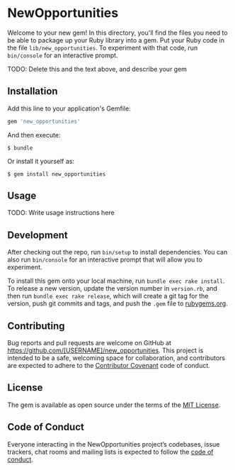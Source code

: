# NewOpportunities

Welcome to your new gem! In this directory, you'll find the files you need to be able to package up your Ruby library into a gem. Put your Ruby code in the file `lib/new_opportunities`. To experiment with that code, run `bin/console` for an interactive prompt.

TODO: Delete this and the text above, and describe your gem

## Installation

Add this line to your application's Gemfile:

```ruby
gem 'new_opportunities'
```

And then execute:

    $ bundle

Or install it yourself as:

    $ gem install new_opportunities

## Usage

TODO: Write usage instructions here

## Development

After checking out the repo, run `bin/setup` to install dependencies. You can also run `bin/console` for an interactive prompt that will allow you to experiment.

To install this gem onto your local machine, run `bundle exec rake install`. To release a new version, update the version number in `version.rb`, and then run `bundle exec rake release`, which will create a git tag for the version, push git commits and tags, and push the `.gem` file to [rubygems.org](https://rubygems.org).

## Contributing

Bug reports and pull requests are welcome on GitHub at https://github.com/[USERNAME]/new_opportunities. This project is intended to be a safe, welcoming space for collaboration, and contributors are expected to adhere to the [Contributor Covenant](http://contributor-covenant.org) code of conduct.

## License

The gem is available as open source under the terms of the [MIT License](https://opensource.org/licenses/MIT).

## Code of Conduct

Everyone interacting in the NewOpportunities project’s codebases, issue trackers, chat rooms and mailing lists is expected to follow the [code of conduct](https://github.com/[USERNAME]/new_opportunities/blob/master/CODE_OF_CONDUCT.md).
